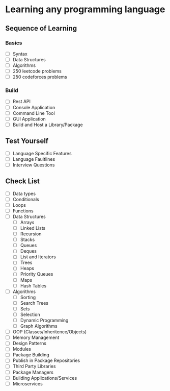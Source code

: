 # Learning any programming language

## Sequence of Learning

### Basics
- [ ] Syntax
- [ ] Data Structures
- [ ] Algorithms
- [ ] 250 leetcode problems
- [ ] 250 codeforces problems

### Build
- [ ] Rest API
- [ ] Console Application
- [ ] Command Line Tool
- [ ] GUI Application
- [ ] Build and Host a Library/Package

## Test Yourself

- [ ] Language Specific Features
- [ ] Language Faultlines
- [ ] Interview Questions

## Check List

- [ ] Data types
- [ ] Conditionals
- [ ] Loops
- [ ] Functions
- [ ] Data Structures
    - [ ] Arrays
    - [ ] Linked Lists
    - [ ] Recursion
    - [ ] Stacks
    - [ ] Queues
    - [ ] Deques
    - [ ] List and Iterators
    - [ ] Trees
    - [ ] Heaps
    - [ ] Priority Queues
    - [ ] Maps
    - [ ] Hash Tables
- [ ] Algorithms
    - [ ] Sorting
    - [ ] Search Trees
    - [ ] Sets
    - [ ] Selection
    - [ ] Dynamic Programming
    - [ ] Graph Algorithms
- [ ] OOP (Classes/Inheritence/Objects)
- [ ] Memory Management
- [ ] Design Patterns
- [ ] Modules
- [ ] Package Building
- [ ] Publish in Package Repositories
- [ ] Third Party Libraries
- [ ] Package Managers
- [ ] Building Applications/Services
- [ ] Microservices
